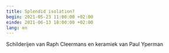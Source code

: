 ```yaml
---
title: Splendid isolation?
begin: 2021-05-23 11:00:00 +02:00
einde: 2021-06-13 18:00:00 +02:00
lang: en
---
```


Schilderijen van Raph Cleermans en keramiek van Paul Yperman
